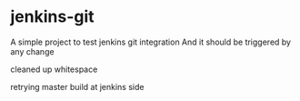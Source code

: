 # jenkins-git

A simple project to test jenkins git integration
And it should be triggered by any change

cleaned up whitespace

retrying master build at jenkins side
